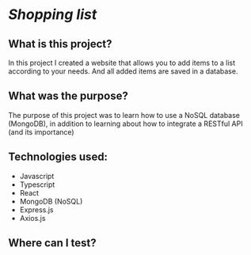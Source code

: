 # *Shopping list*

## What is this project?
In this project I created a website that allows you to add items to a list according to your needs. And all added items are saved in a database.

## What was the purpose?
The purpose of this project was to learn how to use a NoSQL database (MongoDB), in addition to learning about how to integrate a RESTful API (and its importance)

## Technologies used:
<ul>
   <li>Javascript</li>
   <li>Typescript</li>
   <li>React</li>
   <li>MongoDB (NoSQL)</li>
   <li>Express.js</li>
   <li>Axios.js</li>  
</ul>

## Where can I test?
